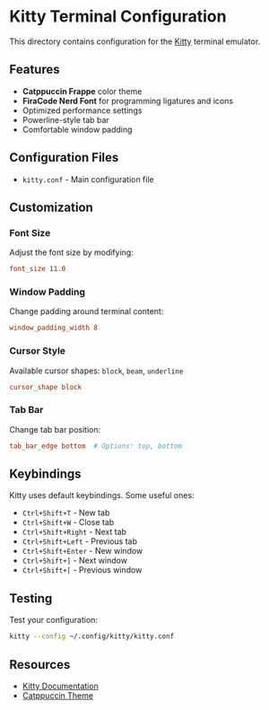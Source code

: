 # Kitty Terminal Configuration

This directory contains configuration for the [Kitty](https://sw.kovidgoyal.net/kitty/) terminal emulator.

## Features

- **Catppuccin Frappe** color theme
- **FiraCode Nerd Font** for programming ligatures and icons
- Optimized performance settings
- Powerline-style tab bar
- Comfortable window padding

## Configuration Files

- `kitty.conf` - Main configuration file

## Customization

### Font Size
Adjust the font size by modifying:
```conf
font_size 11.0
```

### Window Padding
Change padding around terminal content:
```conf
window_padding_width 8
```

### Cursor Style
Available cursor shapes: `block`, `beam`, `underline`
```conf
cursor_shape block
```

### Tab Bar
Change tab bar position:
```conf
tab_bar_edge bottom  # Options: top, bottom
```

## Keybindings

Kitty uses default keybindings. Some useful ones:

- `Ctrl+Shift+T` - New tab
- `Ctrl+Shift+W` - Close tab
- `Ctrl+Shift+Right` - Next tab
- `Ctrl+Shift+Left` - Previous tab
- `Ctrl+Shift+Enter` - New window
- `Ctrl+Shift+]` - Next window
- `Ctrl+Shift+[` - Previous window

## Testing

Test your configuration:
```bash
kitty --config ~/.config/kitty/kitty.conf
```

## Resources

- [Kitty Documentation](https://sw.kovidgoyal.net/kitty/)
- [Catppuccin Theme](https://github.com/catppuccin/catppuccin)
